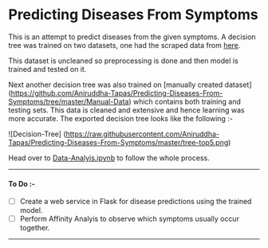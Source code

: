 # Predicting Diseases From Symptoms

This is an attempt to predict diseases from the given symptoms. A decision tree was trained on two datasets, one had the scraped data from [here](http://people.dbmi.columbia.edu/~friedma/Projects/DiseaseSymptomKB/index.html).

This dataset is uncleaned so preprocessing is done and then model is trained and tested on it.

Next another decision tree was also trained on [manually created dataset] (https://github.com/Aniruddha-Tapas/Predicting-Diseases-From-Symptoms/tree/master/Manual-Data) which contains both training and testing sets. This data is cleaned and extensive and hence learning was more accurate. The exported decision tree looks like the following :-

![Decision-Tree] (https://raw.githubusercontent.com/Aniruddha-Tapas/Predicting-Diseases-From-Symptoms/master/tree-top5.png)


Head over to [Data-Analyis.ipynb](https://github.com/Aniruddha-Tapas/Predicting-Diseases-From-Symptoms/blob/master/Data-Analysis.ipynb) to follow the whole process.

<hr>

#### To Do :-

- [ ] Create a web service in Flask for disease predictions using the trained model.
- [ ] Perform Affinity Analyis to observe which symptoms usually occur together.

<hr>

